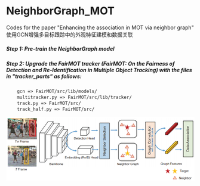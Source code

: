 # NeighborGraph_MOT
Codes for the paper "Enhancing the association in MOT via neighbor graph"  
使用GCN增强多目标跟踪中的外观特征建模和数据关联


##### Step 1: Pre-train the __NeighborGraph__ model  
##### Step 2: Upgrade the __FairMOT__ tracker (FairMOT: On the Fairness of Detection and Re-Identification in Multiple Object Tracking) with the files in "tracker_parts" as follows:  
        gcn => FairMOT/src/lib/models/  
        multitracker.py => FairMOT/src/lib/tracker/  
        track.py => FairMOT/src/  
        track_half.py => FairMOT/src/  
		
![Alt text](https://raw.githubusercontent.com/DemoGit4LIANG/NeighborGraph_MOT/main/Screenshots/main.png)